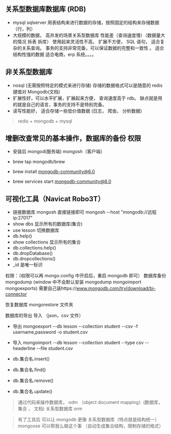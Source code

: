 ## 关系型数据库数据库 (RDB)

- mysql sqlserver 用表结构来进行数据的存储，按照固定的结构来存储数据 （行，列）
- 大规模的数据， 高并发的场景关系型数据库 性能差（查询速度慢）（数据量大的情况 拆表 拆库） 使用起来灵活性不高， 扩展不方便， SQL 语句， 适合复杂的关系查询。 事务的支持非常完备，可以保证数据的完整和一致性 。 适合结构性强的数据 适合电商，erp 系统。。。。

## 非关系型数据库

- nosql (无需按照特定的模式来进行存储) 存储的数据格式可以是随意的 redis 键值对 Mongodb(文档)
- 扩展性好，可以水平扩展，扩展起来方便， 查询速度高于 rdb。 缺点就是用的就是自己的语言，事务的支持不是特别完备。
- 读写性能好， 适合存储一些低价值数据 (日志， 爬虫， 分析数据)

> redis + mongodb + mysql

## 增删改查常见的基本操作，数据库的备份 权限

- 安装后 mongod(服务端) mongosh（客户端）

- brew tap mongodb/brew
- brew install mongodb-community@6.0
- brew services start mongodb-community@6.0

## 可视化工具（Navicat Robo3T）

- 链接数据库 mongosh 直接链接即可 mongosh --host "mongodb://远程 ip:27017"
- show dbs 显示所有的数据库(集合)
- use lesson 切换数据库
- db.help()
- show collections 显示所有的集合
- db.collections.help()
- db.dropDatabase()
- db.dropcollections()
- \_id 是唯一标识

权限：（权限可以再 mongo.config 中开启后，重启 mongodb 即可）
数据库备份 mongodump (window 中不会默认安装 mongodump mongoimport mongoexports) 需要自己装https://www.mongodb.com/try/download/bi-connector

恢复数据库 mongorestore 文件夹

数据库的导出 导入 （json，csv 文件）

- 导出 mongoexport --db lesson --collection student --csv -f username,password -o student.csv
- 导入 mongoimport --db lesson --collection student --type csv --headerline --file student.csv

- db.集合名.insert()
- db.集合名.find()
- db.集合名.remove()
- db.集合名.update()

> 通过代码来操作数据库， odm （object document mapping）(数据库， 集合 ， 文档) 关系型数据库 orm

> 有了工具后 可以让 mongodb 更像 关系型数据库（特点就是结构统一） mongoose 可以帮我么做这个事 （自动生成集合结构，限制存储的格式）
